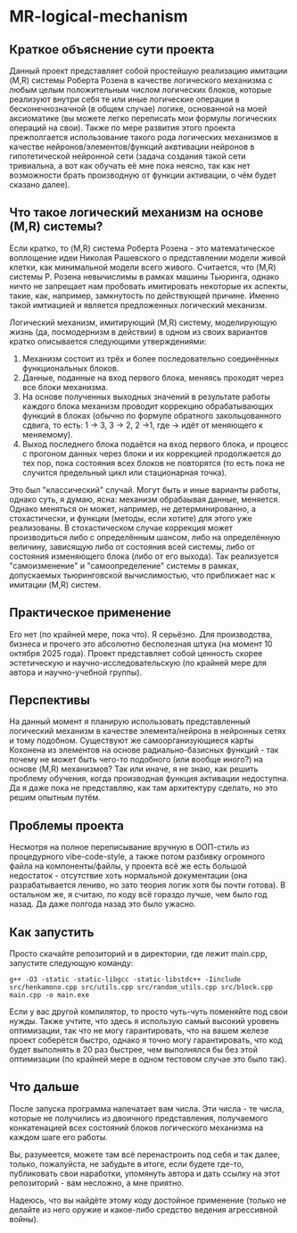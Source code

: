 # MR-logical-mechanism

## Краткое объяснение сути проекта
Данный проект представляет собой простейшую реализацию имитации (M,R) системы Роберта Розена в качестве логического механизма с любым целым положительным числом логических блоков, которые реализуют внутри себя те или иные логические операции в бесконечнозначной (в общем случае) логике, основанной на моей аксиоматике (вы можете легко переписать мои формулы логических операций на свои). Также по мере развития этого проекта прежполгается использование такого рода логических механизмов в качестве нейронов/элементов/функций аквтивации нейронов в гипотетической нейронной сети (задача создания такой сети тривиальна, а вот как обучать её мне пока неясно, так как нет возможности брать производную от функции активации, о чём будет сказано далее).

## Что такое логический механизм на основе (M,R) системы?
Если кратко, то (M,R) система Роберта Розена - это математическое воплощение идеи Николая Рашевского о представлении модели живой клетки, как минимальной модели всего живого. Считается, что (M,R) системы Р. Розена невычислимы в рамках машины Тьюринга, однако ничто не запрещает нам пробовать имитировать некоторые их аспекты, такие, как, например, замкнутость по действующей причине. Именно такой имтиацией и является предложенных логический механизм.

Логический механизм, имитирующий (M,R) систему, моделирующую жизнь (да, посмодернизм в действии) в одном из своих вариантов кратко описывается следующими утверждениями:
1. Механизм состоит из трёх и более последовательно соединённых функциональных блоков.
2. Данные, поданные на вход первого блока, меняясь проходят через все блоки механизма.
3. На основе полученных выходных значений в результате работы каждого блока механизм проводит коррекцию обрабатывающих функций в блоках (обычно по формуле обратного закольцованного сдвига, то есть: 1 -> 3, 3 -> 2, 2 ->1, где -> идёт от меняющего к меняемому).
4. Выход последнего блока подаётся на вход первого блока, и процесс с прогоном данных через блоки и их коррекцией продолжается до тех пор, пока состояния всех блоков не повторятся (то есть пока не случится предельный цикл или стационарная точка).

Это был "классический" случай. Могут быть и иные варианты работы, однако суть, я думаю, ясна: механизм обрабаывая данные, меняется. Однако меняться он может, например, не детерминированно, а стохастически, и функции (методы, если хотите) для этого уже реализованы. В стохастическом случае коррекция может производиться либо с определённым шансом, либо на определённую величину, зависящую либо от состояния всей системы, либо от состояния изменяющего блока (либо от его выхода). Так реализуется "самоизменение" и "самоопределение" системы в рамках, допускаемых тьюринговской вычислимостью, что приближает нас к имитации (M,R) систем. 

## Практическое применение
Его нет (по крайней мере, пока что). Я серьёзно. Для производства, бизнеса и прочего это абсолютно бесполезная штука (на момент 10 октября 2025 года). Проект представляет собой ценность скорее эстетическую и научно-исследовательскую (по крайней мере для автора и научно-учебной группы).

## Перспективы
На данный момент я планирую использовать представленный логический механизм в качестве элемента/нейрона в нейронных сетях и тому подобном. Существуют же самоорганизующиеся карты Кохонена из элементов на основе радиально-базисных функций - так почему не может быть чего-то подобного (или вообще иного?) на основе (M,R) механизмов? Так или иначе, я не знаю, как решить проблему обучения, когда производная функция активации недоступна. Да я даже пока не представляю, как там архитектуру сделать, но это решим опытным путём.

## Проблемы проекта
Несмотря на полное переписывание вручную в ООП-стиль из процедурного vibe-code-style, а также потом разбивку огромного файла на компоненты/файлы, у проекта всё же есть большой недостаток - отсутствие хоть нормальной документации (она разрабатывается лениво, но зато теория логик хотя бы почти готова). В остальном же, я считаю, по коду всё гораздо лучше, чем было год назад. Да даже полгода назад это было ужасно.

## Как запустить
Просто скачайте репозиторий и в директории, где лежит main.cpp, запустите следующую команду:
```
g++ -O3 -static -static-libgcc -static-libstdc++ -Iinclude src/henkamono.cpp src/utils.cpp src/random_utils.cpp src/block.cpp main.cpp -o main.exe
```

Если у вас другой компилятор, то просто чуть-чуть поменяйте под свои нужды. Также учтите, что здесь я использую самый высокий уровень оптимизации, так что не могу гарантировать, что на вашем железе проект соберётся быстро, однако я точно могу гарантировать, что код будет выполнять в 20 раз быстрее, чем выполнялся бы без этой оптимизации (по крайней мере в одном тестовом случае это было так).

## Что дальше
После запуска программа напечатает вам числа. Эти числа - те числа, которые не получились из двоичного представления, получаемого конкатенацией всех состояний блоков логического механизма на каждом шаге его работы.

Вы, разумеется, можете там всё перенастроить под себя и так далее, только, пожалуйста, не забудьте в итоге, если будете где-то, публиковать свои наработки, упомянуть автора и дать ссылку на этот репозиторий - вам несложно, а мне приятно.

Надеюсь, что вы найдёте этому коду достойное применение (только не делайте из него оружие и какое-либо средство ведения агрессивной войны).

